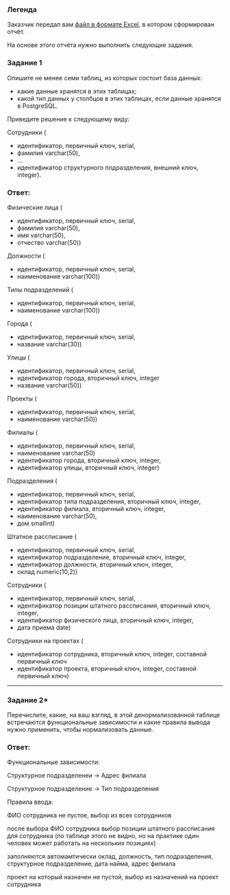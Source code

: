 ### Легенда

Заказчик передал вам [файл в формате Excel](https://github.com/netology-code/sdb-homeworks/blob/main/resources/hw-12-1.xlsx), в котором сформирован отчёт. 

На основе этого отчёта нужно выполнить следующие задания.

### Задание 1

Опишите не менее семи таблиц, из которых состоит база данных:

- какие данные хранятся в этих таблицах;
- какой тип данных у столбцов в этих таблицах, если данные хранятся в PostgreSQL.

Приведите решение к следующему виду:

Сотрудники (

- идентификатор, первичный ключ, serial,
- фамилия varchar(50),
- ...
- идентификатор структурного подразделения, внешний ключ, integer).

### Ответ:

Физические лица (

- идентификатор, первичный ключ, serial,
- фамилия varchar(50), 
- имя varchar(50),
- отчество varchar(50))

Должности (

- идентификатор, первичный ключ, serial,
- наименование varchar(100))

Типы подразделений (

- идентификатор, первичный ключ, serial,
- наименование varchar(100))

Города (

- идентификатор, первичный ключ, serial,
- название varchar(30))

Улицы (

- идентификатор, первичный ключ, serial,
- идентификатор города, вторичный ключ, integer
- название varchar(50))

Проекты (

- идентификатор, первичный ключ, serial,
- наименование varchar(50))

Филиалы (

- идентификатор, первичный ключ, serial,
- наименование varchar(50)
- идентификатор города, вторичный ключ, integer,
- идентификатор улицы, вторичный ключ, integer)

Подразделения (

- идентификатор, первичный ключ, serial,
- идентификатор типа подразделения, вторичный ключ, integer,
- идентификатор филиала, вторичный ключ, integer,
- наименование varchar(50),
- дом smallint)

Штатное рассписание (

- идентификатор, первичный ключ, serial,
- идентификатор подразделение, вторичный ключ, integer,
- идентификатор должности, вторичный ключ, integer,
- оклад numeric(10,2))

Сотрудники (

- идентификатор, первичный ключ, serial,
- идентификатор позиции штатного рассписания, вторичный ключ, integer,
- идентификатор физического лица, вторичный ключ, integer,
- дата приема date)

Сотрудники на проектах (

- идентификатор сотрудника, вторичный ключ, integer, составной первичный ключ
- идентификатор проекта, вторичный ключ, integer, составной первичный ключ)

---

### Задание 2*

Перечислите, какие, на ваш взгляд, в этой денормализованной таблице встречаются функциональные зависимости и какие правила вывода нужно применить, чтобы нормализовать данные.

### Ответ:

Функциональные зависимости:

Структурное подразделенеи -> Адрес филиала

Структурное подразделение -> Тип подразделения

Правила ввода:

ФИО сотрудника не пустое, выбор из всех сотрудников

после выбора ФИО сотрудника выбор позиции штатного рассписания для сотрудника (по таблице этого не видно, но на практике один человек может работать на нескольких позициях)

заполняются автомамтически оклад, должность, тип подразделения, структурное подразделение, дата найма, адрес филиала

проект на который назначен не пустой, выбор из назначений на проект сотрудника